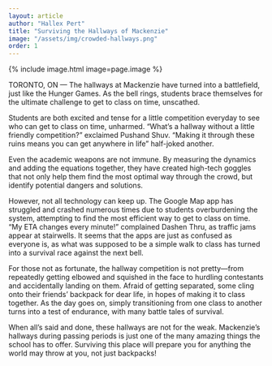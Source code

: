 ```yaml
---
layout: article
author: "Hallex Pert"
title: "Surviving the Hallways of Mackenzie"
image: "/assets/img/crowded-hallways.png"
order: 1
---
```


{% include image.html image=page.image %}

TORONTO, ON —  The hallways at Mackenzie have turned into a battlefield, just like the Hunger Games. As the bell rings, students brace themselves for the ultimate challenge to get to class on time, unscathed. 

Students are both excited and tense for a little competition everyday to see who can get to class on time, unharmed. “What’s a hallway without a little friendly competition?” exclaimed Pushand Shuv. “Making it through these ruins means you can get anywhere in life” half-joked another.

Even the academic weapons are not immune. By measuring the dynamics and adding the equations together, they have created high-tech goggles that not only help them find the most optimal way through the crowd, but identify potential dangers and solutions.

However, not all technology can keep up. The Google Map app has struggled and crashed numerous times due to students overburdening the system, attempting to find the most efficient way to get to class on time. “My ETA changes every minute!” complained Dashen Thru, as traffic jams appear at stairwells. It seems that the apps are just as confused as everyone is, as what was supposed to be a simple walk to class has turned into a survival race against the next bell.

For those not as fortunate, the hallway competition is not pretty—from repeatedly getting elbowed and squished in the face to hurdling contestants and accidentally landing on them. Afraid of getting separated, some cling onto their friends’ backpack for dear life, in hopes of making it to class together. As the day goes on, simply transitioning from one class to another turns into a test of endurance, with many battle tales of survival. 

When all’s said and done, these hallways are not for the weak. Mackenzie’s hallways during passing periods is just one of the many amazing things the school has to offer. Surviving this place will prepare you for anything the world may throw at you, not just backpacks!